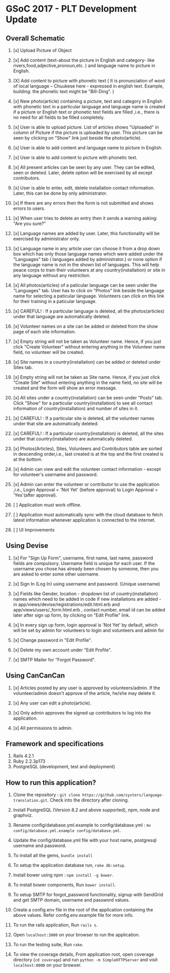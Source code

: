 # GSoC 2017 - PLT Development Update

## Overall Schematic

1. [x] Upload Picture of Object

2. [x] Add content (text-about the picture in English and category- like rivers,food,adjective,pronoun,etc. ) and language name to picture in English.

3. [X] Add content to picture with phonetic text ( It is pronunciation of word of local language – Chuukese here - expressed in english text. Example, building: the phonetic text might be "Bill-Ding". )

4. [x] New photo(article) containing a picture, text and category in English with phonetic text in a particular language and language name is created if a picture or English text or phonetic text fields are filled ,i.e., there is no need for all fields to be filled completely.

5. [x] User is able to upload picture. List of articles shows "Uploaded" in column of Picture if the picture is uploaded by user. This picture can be seen by clicking on "Show" link just beside the photo(article).

6. [x] User is able to add content and language name to picture in English.

7. [x] User is able to add content to picture with phonetic text.

8. [x] All present articles can be seen by any user. They can be edited, seen or deleted. Later, delete option will be exercised by all except contributors.

9. [x] User is able to enter, edit, delete installation contact information. Later, this can be done by only administrator.

10. [x] If there are any errors then the form is not submitted and shows errors to users.

11. [x] When user tries to delete an entry then it sends a warning asking: "Are you sure?"

12. [x] Language names are added by user. Later, this functionality will be exercised by administrator only.

13. [x] Language name in any article user can choose it from a drop down box which has only those language names which were added under the "Languages" tab ( languages added by administrator.) or none option if the language name is not in the shown list of languages. This will help peace corps to train their volunteers at any country(installation) or site in any language without any restriction.

14. [x] All photos(articles) of a paticular language can be seen under the "Languages" tab. User has to click on "Photos" link beside the language name for selecting a paticular language. Volunteers can click on this link for their training in a paticular language.

15. [x] CAREFUL! : If a particular language is deleted, all the photos(articles) under that language are automatically deleted.

16. [x] Volunteer names on a site can be added or deleted from the show page of each site information.

17. [x] Empty string will not be taken as Volunteer name. Hence, if you just click "Create Volunteer" without entering anything in the Volunteer name field, no volunteer will be created.

18. [x] Site names in a country(installation) can be added or deleted under Sites tab.

19. [x] Empty string will not be taken as Site name. Hence, if you just click "Create Site" without entering anything in the name field, no site will be created  and the form will show an error message.

20. [x] All sites under a country(installation) can be seen under "Posts" tab. Click "Show" for a particular country(installation) to see all contact information of country(installation) and number of sites in it.

21. [x] CAREFUL! : If a particular site is deleted, all the volunteer names under that site are automatically deleted.

22. [x] CAREFUL! : If a particular country(installation) is deleted, all the sites under that country(installation) are automatically deleted.

23. [x] Photos(Articles), Sites, Volunteers and Contributors table are sorted in descending order,i.e., last created is at the top and the first created is at the bottom.

24. [x] Admin can view and edit the volunteer contact information - except for volunteer's username and password.

25. [x] Admin can enter the volunteer or contributor to use the application ,i.e., Login Approval = 'Not Yet' (before approval) to Login Approval = 'Yes'(after approval).

26. [ ] Application must work offline.

27. [ ] Application must automatically sync with the cloud database to fetch latest information whenever application is connected to the internet.

28. [ ] UI Improvements

## Using Devise

1. [x] For "Sign Up Form", username, first name, last name, password fields are compulsory. Username field is unique for each user. If the username you chose has already been chosen by someone, then you are asked to enter some other username.

2. [x] Sign In (Log In) using username and password. (Unique username)

3. [x] Fields like Gender, location - dropdown list of country(installation) names which need to be added in code if new installations are added - in app/views/devise/registrations/edit.html.erb and app/views/users/_form.html.erb , contact number, email id can be added later after sign up form, by clicking on "Edit Profile" link.

4. [x] In every sign up form, login approval is 'Not Yet' by default, which will be set by admin for volunteers to login and volunteers and admin for 

5. [x] Change password in "Edit Profile".

6. [x] Delete my own account under "Edit Profile".

7. [x] SMTP Mailer for "Forgot Password".

## Using CanCanCan

1. [x] Articles posted by any user is approved by volunteers/admin. If the volunteer/admin doesn't approve of the article, he/she may delete it.

2. [x] Any user can edit a photo(article).

3. [x] Only admin approves the signed up contributors to log into the application.

4. [x] All permissions to admin.

## Framework and specifications

1. Rails 4.2.1
2. Ruby 2.2.3p173
3. PostgreSQL (development, test and deployment)

## How to run this application?

1. Clone the repository : `git clone https://github.com/systers/language-translation.git`. Check into the directory after cloning.

2. Install PostgreSQL (Version 8.2 and above supported), npm, node and graphviz.

3. Rename config/database.yml.example to config/database.yml : 
`mv config/database.yml.example config/database.yml`.

4. Update the config/database.yml file with your host name, postgresql username and password.

5. To install all the gems, `bundle install`

6. To setup the application database run, `rake db:setup`.

7. Install bower using npm : `npm install -g bower`.

8. To install bower components, Run `bower install`.

9. To setup SMTP for forgot_password functionality, signup with SendGrid and get SMTP domain, username and password values.

10. Create a config.env file in the root of the application containing the above values. Refer config.env.example file for more info.

11. To run the rails application, Run `rails s`.

12. Open `localhost:3000` on your browser to run the application.

13. To run the testing suite, Run `rake`.

14. To view the coverage details, From application root, open coverage directory (`cd coverage`) and run `python -m SimpleHTTPServer` and visit `localhost:8000` on your browser.
